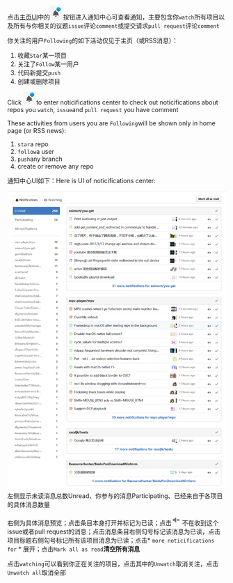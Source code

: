 点击[主页UI](/chapter1.md)中的![](/assets/bell.png)按钮进入通知中心可查看通知，主要包含你`watch`所有项目以及所有与你相关的议题`issue`评论`comment`或提交请求`pull request`评论`comment`

你关注的用户`Following`的如下活动仅见于主页（或RSS消息）：

1. 收藏`Star`某一项目
2. 关注了`Follow`某一用户
3. 代码新提交`push`
4. 创建或删除项目

Click ![](/assets/bell.png)to enter noticifications center to check out noticifications about repos you `watch`, `issue`and `pull request` you have comment

These activities from users you are `Following`will be shown only in home page \(or RSS news\):

1. `star`a repo
2. `follow`a user
3. `push`any branch
4. create or remove any repo

通知中心UI如下：Here is UI of noticifications center:

![](/assets/screenshot-github.com-2017-02-20-15-30-04.png)左侧显示未读消息总数Unread、你参与的消息Participating、已经来自于各项目的具体消息数量

右侧为具体消息预览；点击条目本身打开并标记为已读；点击![](/assets/unsubscribe.png)不在收到这个issue或者pull request的消息；点击消息条目右侧勾号标记该消息为已读，点击项目标题右侧勾号标记所有该项目消息为已读；点击\* `more noticifications for` \* 展开；点击`Mark all as read`**清空所有消息**

点击`watching`可以看到你正在关注的项目，点击其中的`Unwatch`取消关注，点击`Unwatch all`取消全部

